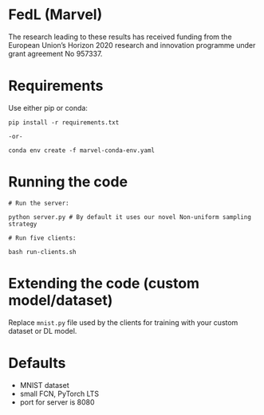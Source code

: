 FedL (Marvel)
======

The research leading to these results has received funding from the European Union’s Horizon 2020
research and innovation programme under grant agreement No 957337.

# Requirements

Use either pip or conda:

```
pip install -r requirements.txt

-or-

conda env create -f marvel-conda-env.yaml
```

# Running the code

```
# Run the server:

python server.py # By default it uses our novel Non-uniform sampling strategy

# Run five clients:

bash run-clients.sh

```

# Extending the code (custom model/dataset)

Replace `mnist.py` file used by the clients for training with your custom dataset or DL model. 

# Defaults

- MNIST dataset
- small FCN, PyTorch LTS
- port for server is 8080
